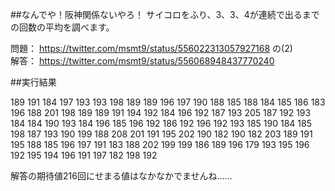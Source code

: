 ##なんでや！阪神関係ないやろ！
サイコロをふり、3、3、4が連続で出るまでの回数の平均を調べます。  
  

  
問題：
https://twitter.com/msmt9/status/556022313057927168
の(2)  
解答：
https://twitter.com/msmt9/status/556068948437770240

  

##実行結果

189
191
184
197
193
193
198
189
189
196
197
190
188
185
188
184
185
186
183
196
188
201
198
189
189
191
194
192
184
196
192
187
193
205
187
192
193
184
184
190
193
184
196
185
196
192
186
192
196
192
193
185
190
184
185
198
187
193
190
199
188
208
201
191
195
202
190
182
190
182
203
189
191
195
188
185
196
197
191
183
188
202
199
199
186
189
196
179
193
195
196
192
195
194
196
191
197
182
198
192

解答の期待値216回にせまる値はなかなかでませんね……

